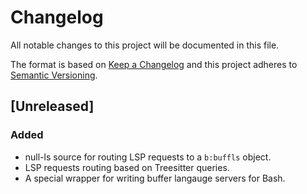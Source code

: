 # Changelog
All notable changes to this project will be documented in this file.

The format is based on [Keep a Changelog](http://keepachangelog.com/en/1.0.0/)
and this project adheres to [Semantic Versioning](http://semver.org/spec/v2.0.0.html).

## [Unreleased]
### Added
- null-ls source for routing LSP requests to a `b:buffls` object.
- LSP requests routing based on Treesitter queries.
- A special wrapper for writing buffer langauge servers for Bash.
